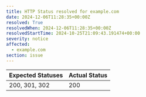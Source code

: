 ```yaml
---
title: HTTP Status resolved for example.com
date: 2024-12-06T11:28:35+00:00Z
resolved: True
resolvedWhen: 2024-12-06T11:28:35+00:00Z
resolvedStartTime: 2024-10-25T21:09:43.191474+00:00
severity: notice
affected:
  - example.com
section: issue
---
```


| Expected Statuses | Actual Status  |
|-------------------|----------------|
| 200, 301, 302 | 200 |
